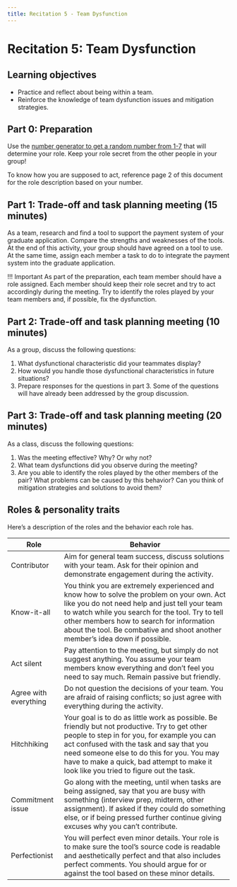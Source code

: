 ```yaml
---
title: Recitation 5 - Team Dysfunction
---
```


# Recitation 5: Team Dysfunction

## Learning objectives
* Practice and reflect about being within a team.
* Reinforce the knowledge of team dysfunction issues and mitigation strategies.

## Part 0: Preparation
Use the [number generator to get a random number from 1-7](https://numbergenerator.org/randomnumbergenerator/1-7) that will determine your role. Keep your role secret from the other people in your group!

To know how you are supposed to act, reference page 2 of this document for the role description based on your number.

## Part 1: Trade-off and task planning meeting (15 minutes)
As a team, research and find a tool to support the payment system of your graduate application. Compare the strengths and weaknesses of the tools. At the end of this activity, your group should have agreed on a tool to use. At the same time, assign each member a task to do to integrate the payment system into the graduate application.

!!! Important As part of the preparation, each team member should have a role assigned. Each member should keep their role secret and try to act accordingly during the meeting. Try to identify the roles played by your team members and, if possible, fix the dysfunction.

## Part 2: Trade-off and task planning meeting (10 minutes)
As a group, discuss the following questions:
1. What dysfunctional characteristic did your teammates display?
2. How would you handle those dysfunctional characteristics in future situations?
3. Prepare responses for the questions in part 3. Some of the questions will have already been addressed by the group discussion.

## Part 3: Trade-off and task planning meeting (20 minutes)
As a class, discuss the following questions:
1. Was the meeting effective? Why? Or why not?
2. What team dysfunctions did you observe during the meeting?
3. Are you able to identify the roles played by the other members of the pair? What problems can be caused by this behavior? Can you think of mitigation strategies and solutions to avoid them?

## Roles & personality traits
Here’s a description of the roles and the behavior each role has.

| Role      | Behavior |
| ----------- | ----------- |
| Contributor |Aim for general team success, discuss solutions with your team. Ask for their opinion and demonstrate engagement during the activity.|
Know-it-all | You think you are extremely experienced and know how to solve the problem on your own. Act like you do not need help and just tell your team to watch while you search for the tool. Try to tell other members how to search for information about the tool. Be combative and shoot another member’s idea down if possible.|
Act silent | Pay attention to the meeting, but simply do not suggest anything. You assume your team members know everything and don’t feel you need to say much. Remain passive but friendly.|
Agree with everything| Do not question the decisions of your team. You are afraid of raising conflicts; so just agree with everything during the activity.|
Hitchhiking | Your goal is to do as little work as possible. Be friendly but not productive. Try to get other people to step in for you, for example you can act confused with the task and say that you need someone else to do this for you. You may have to make a quick, bad attempt to make it look like you tried to figure out the task.|
Commitment issue | Go along with the meeting, until when tasks are being assigned, say that you are busy with something (interview prep, midterm, other assignment). If asked if they could do something else, or if being pressed further continue giving excuses why you can’t contribute.|
Perfectionist | You will perfect even minor details. Your role is to make sure the tool’s source code is readable and aesthetically perfect and that also includes perfect comments. You should argue for or against the tool based on these minor details.|
